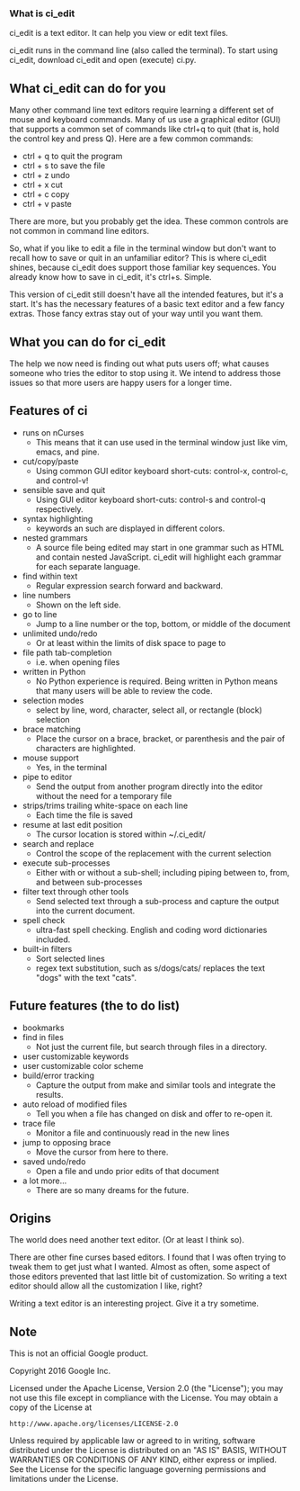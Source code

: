 ### What is ci_edit

ci_edit is a text editor. It can help you view or edit text files.

ci_edit runs in the command line (also called the terminal). To start using
ci_edit, download ci_edit and open (execute) ci.py.

## What ci_edit can do for you

Many other command line text editors require learning a different set of mouse
and keyboard commands. Many of us use a graphical editor (GUI) that supports
a common set of commands like ctrl+q to quit (that is, hold the control key and
press Q). Here are a few common commands:

  - ctrl + q    to quit the program
  - ctrl + s    to save the file
  - ctrl + z    undo
  - ctrl + x    cut
  - ctrl + c    copy
  - ctrl + v    paste

There are more, but you probably get the idea. These common controls are not
common in command line editors.

So, what if you like to edit a file in the terminal window but don't want to
recall how to save or quit in an unfamiliar editor? This is where ci_edit
shines, because ci_edit does support those familiar key sequences. You already
know how to save in ci_edit, it's ctrl+s. Simple.

This version of ci_edit still doesn't have all the intended features, but it's
a start. It's has the necessary features of a basic text editor and a few fancy
extras. Those fancy extras stay out of your way until you want them.


## What you can do for ci_edit

The help we now need is finding out what puts users off; what causes someone who
tries the editor to stop using it. We intend to address those issues so that
more users are happy users for a longer time.


## Features of ci

- runs on nCurses
  - This means that it can use used in the terminal window just  like vim,
    emacs, and pine.
- cut/copy/paste
  - Using common GUI editor keyboard short-cuts: control-x, control-c, and
    control-v!
- sensible save and quit
  - Using GUI editor keyboard short-cuts: control-s and control-q respectively.
- syntax highlighting
  - keywords an such are displayed in different colors.
- nested grammars
  - A source file being edited may start in one grammar such as HTML and
    contain nested JavaScript. ci_edit will highlight each grammar for each
    separate language.
- find within text
  - Regular expression search forward and backward.
- line numbers
  - Shown on the left side.
- go to line
  - Jump to a line number or the top, bottom, or middle of the document
- unlimited undo/redo
  - Or at least within the limits of disk space to page to
- file path tab-completion
  - i.e. when opening files
- written in Python
  - No Python experience is required. Being written in Python means that many
    users will be able to review the code.
- selection modes
  - select by line, word, character, select all, or rectangle (block) selection
- brace matching
  - Place the cursor on a brace, bracket, or parenthesis and the pair of
    characters are highlighted.
- mouse support
  - Yes, in the terminal
- pipe to editor
  - Send the output from another program directly into the editor without the
    need for a temporary file
- strips/trims trailing white-space on each line
  - Each time the file is saved
- resume at last edit position
  - The cursor location is stored within ~/.ci_edit/
- search and replace
  - Control the scope of the replacement with the current selection
- execute sub-processes
  - Either with or without a sub-shell; including piping between to, from, and
    between sub-processes
- filter text through other tools
  - Send selected text through a sub-process and capture the output into the
    current document.
- spell check
  - ultra-fast spell checking. English and coding word dictionaries included.
- built-in filters
  - Sort selected lines
  - regex text substitution, such as s/dogs/cats/ replaces the text "dogs" with
    the text "cats".

## Future features (the to do list)

- bookmarks
- find in files
  - Not just the current file, but search through files in a directory.
- user customizable keywords
- user customizable color scheme
- build/error tracking
  - Capture the output from make and similar tools and integrate the results.
- auto reload of modified files
  - Tell you when a file has changed on disk and offer to re-open it.
- trace file
  - Monitor a file and continuously read in the new lines
- jump to opposing brace
  - Move the cursor from here to there.
- saved undo/redo
  - Open a file and undo prior edits of that document
- a lot more...
  - There are so many dreams for the future.


## Origins

The world does need another text editor. (Or at least I think so).

There are other fine curses based editors. I found that I was often trying to
tweak them to get just what I wanted. Almost as often, some aspect of those
editors prevented that last little bit of customization. So writing a text
editor should allow all the customization I like, right?

Writing a text editor is an interesting project. Give it a try sometime.


## Note

This is not an official Google product.



Copyright 2016 Google Inc.

Licensed under the Apache License, Version 2.0 (the "License");
you may not use this file except in compliance with the License.
You may obtain a copy of the License at

    http://www.apache.org/licenses/LICENSE-2.0

Unless required by applicable law or agreed to in writing, software
distributed under the License is distributed on an "AS IS" BASIS,
WITHOUT WARRANTIES OR CONDITIONS OF ANY KIND, either express or implied.
See the License for the specific language governing permissions and
limitations under the License.

